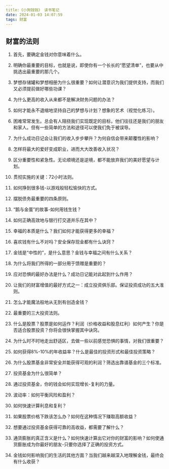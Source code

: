 ```yaml
---
title:《小狗钱钱》 读书笔记
date: 2024-01-03 14:07:59
tags: 财富
---
```


##  财富的法则

1. 首先，要确定金钱对你意味着什么。
2. 明确你最重要的目标，也就是说，即使你有一个长长的“愿望清单”，也要从中挑选出最重要的那几个。

3. 梦想存储罐和梦想相册为什么很重要？如何让潜意识为我们提供支持，而我们又必须提前做好哪些功课？
4. 为什么更高的收入从来都不是解决财务问题的办法？
5. 如何才能永不退缩地坚持自己的梦想与计划？想象的艺术（视觉化练习）。
6. 困难常常发生。总会有人阻挠我们实现既定的目标，他们往往还是我们的朋友和家人。但有一些简单的方法和途径可以使我们免于被误导。
7. 为什么成功日记会让我们的收入步步攀升？为何自信会带来颠覆性的影响？
8. 怎样将最大的爱好变成职业，进而大大改善收入状况？
9. 区分重要性和紧急性。无论顺境还是逆境，都不能放弃我们的美好愿望与计划。
10. 贯彻实施的关键：72小时法则。
11. 如何挣到很多钱-以游戏般轻松愉快的方式。
12. 摆脱债务最重要的四条原则。
13. “鹅与金蛋”的故事-如何用钱生钱？
14. 如何正确高效地与银行打交道并乐在其中？
15. 幸福的本质是什么？我们如何才能获得更多的幸福？
16. 喜欢钱有什么不对吗？安全保存现金都有什么诀窍？
17. 金钱是“中性的”，是什么意思？金钱与幸福之间有什么关系？
18. 为什么将我们所得的一部分用于馈赠是重要的？
19. 应对恐惧的最好办法是什么？成功日记能对此起到什么作用？
20. 让我们的财富增值的最好方式之一：成立投资俱乐部。保证投资成功的五大准则。
21. 怎么才能魔法般地从无到有创造金钱？
22. 最重要的三大投资法则。
23. 什么是股票？股票是如何运作？利润（价格收益和股息红利）如何产生？你是否适合股票投资？你将会很快掌握其中诀窍。
24. 为什么时不时地走出舒适区，去做一些以前感觉恐惧的事情，对我们很重要？
25. 如何获得8%-10%的年收益率？什么是最佳的投资形式和最佳投资策略？
26. 为什么股票基金非常安全并能获得可观的利润？筛选出靠谱基金的三个标准。
27. 投资基金为什么很简单？
28. 通过投资基金，你的钱会如何实现增长-复利的力量。
29. 波动率：如何平衡风险和盈利？
30. 如何快速计算利息和复利？
31. 如果股票价格下跌该怎么办？如何在这种情况下赚取高额收益？
32. 想要通过投资基金获得可靠的高收益，都需要了解什么？
33. 通货膨胀的真正含义是什么？如何快速计算出它对你的财富的影响？如何使通货膨胀成为你最好的朋友-只要你选择了正确的投资方式。
34. 金钱如何影响我们的生活的其他方面？当我们越来越深入地理解金钱，最终会有什么收获？
